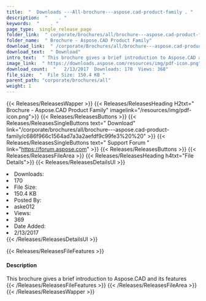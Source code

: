 ```yaml
---
title:  "  Downloads ---All-brochure---aspose.cad-product-family . " 
description:  "    . " 
keywords:  "    . " 
page_type:  single_release_page
folder_link:  " corporate/brochures/all/brochure---aspose.cad-product-family/"
folder_name:  " Brochure - Aspose.CAD Product Family"
download_link:  " /corporate/Brochures/all/brochure---aspose.cad-product-family/c686f966c1564ad7a3a2aefdf9c99fe3"
download_text:  " Download"
intro_text:  " This brochure gives a brief introduction to Aspose.CAD and its features"
image_link:  " https://downloads.aspose.com/resources/img/pdf-icon.png"
download_count:  "   2/13/2017  Downloads: 170  Views: 368"
file_size:  "  File Size: 150.4 KB "
parent_path: "corporate/brochures/all"
weight: 1 
---
```


{{< Releases/ReleasesWapper >}}
  {{< Releases/ReleasesHeading H2txt=" Brochure - Aspose.CAD Product Family" imagelink="/resources/img/pdf-icon.png">}}
  {{< Releases/ReleasesButtons >}}
    {{< Releases/ReleasesSingleButtons text=" Download" link="/corporate/brochures/all/brochure---aspose.cad-product-family/c686f966c1564ad7a3a2aefdf9c99fe3%20%20" >}}
    {{< Releases/ReleasesSingleButtons text=" Support Forum " link="https://forum.aspose.com" >}}
  {{< Releases/ReleasesButtons >}}
  {{< Releases/ReleasesFileArea >}}
    {{< Releases/ReleasesHeading h4txt="File Details">}}
    {{< Releases/ReleasesDetailsUl >}}
             <li>Downloads:</li><li>170</li><li>File Size:</li><li>150.4 KB</li><li>Posted By:</li><li>aske012</li><li>Views:</li><li>369</li><li>Date Added:</li><li>2/13/2017</li>
    {{< /Releases/ReleasesDetailsUl >}}

  {{< Releases/ReleasesFileFeatures >}}
      <h4>Description</h4><div class="HTMLDescription">This brochure gives a brief introduction to Aspose.CAD and its features</div>
  {{< /Releases/ReleasesFileFeatures >}}
 {{< /Releases/ReleasesFileArea >}}
{{< /Releases/ReleasesWapper >}}


